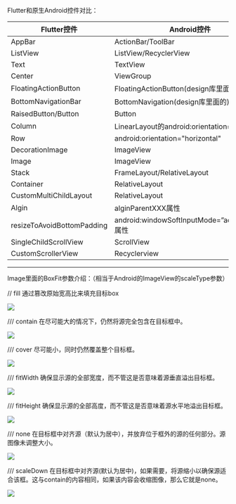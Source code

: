 Flutter和原生Android控件对比：

Flutter控件|Android控件
-|-
AppBar|ActionBar/ToolBar
ListView|ListView/RecyclerView
Text|TextView
Center|ViewGroup
FloatingActionButton|FloatingActionButton(design库里面的)
BottomNavigationBar|BottomNavigation(design库里面的)
RaisedButton/Button|Button
Column|LinearLayout的android:orientation="vertical"
Row|android:orientation="horizontal"
DecorationImage|ImageView
Image|ImageView
Stack|FrameLayout/RelativeLayout
Container|RelativeLayout
CustomMultiChildLayout|RelativeLayout
Algin|alginParentXXX属性
resizeToAvoidBottomPadding|android:windowSoftInputMode=”adjustResize属性
SingleChildScrollView|ScrollView
CustomScrollerView|Recyclerview


----


Image里面的BoxFit参数介绍：（相当于Android的ImageView的scaleType参数）
  
// fill 通过篡改原始宽高比来填充目标box

![](https://flutter.github.io/assets-for-api-docs/painting/box_fit_fill.png)

/// contain 在尽可能大的情况下，仍然将源完全包含在目标框中。

![](https://flutter.github.io/assets-for-api-docs/painting/box_fit_contain.png)

/// cover 尽可能小，同时仍然覆盖整个目标框。

![](https://flutter.github.io/assets-for-api-docs/painting/box_fit_cover.png)

/// fitWidth 确保显示源的全部宽度，而不管这是否意味着源垂直溢出目标框。

![](https://flutter.github.io/assets-for-api-docs/painting/box_fit_fitWidth.png)

/// fitHeight 确保显示源的全部高度，而不管这是否意味着源水平地溢出目标框。

![](https://flutter.github.io/assets-for-api-docs/painting/box_fit_fitHeight.png)

  /// none 在目标框中对齐源（默认为居中），并放弃位于框外的源的任何部分。源图像未调整大小。

![](https://flutter.github.io/assets-for-api-docs/painting/box_fit_none.png)

/// scaleDown 在目标框中对齐源(默认为居中)，如果需要，将源缩小以确保源适合该框。这与contain的内容相同，如果该内容会收缩图像，那么它就是none。

![](https://flutter.github.io/assets-for-api-docs/painting/box_fit_scaleDown.png)

